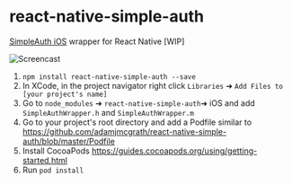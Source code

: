 # react-native-simple-auth
[SimpleAuth iOS](https://github.com/calebd/SimpleAuth) wrapper for React Native [WIP]

![Screencast](https://raw.githubusercontent.com/adamjmcgrath/react-native-simple-auth/master/screencast.gif)

1. `npm install react-native-simple-auth --save`
2. In XCode, in the project navigator right click `Libraries` ➜ `Add Files to [your project's name]`
3. Go to `node_modules` ➜ `react-native-simple-auth`➜ iOS and add `SimpleAuthWrapper.h` and `SimpleAuthWrapper.m` 
4. Go to your project's root directory and add a Podfile similar to https://github.com/adamjmcgrath/react-native-simple-auth/blob/master/Podfile
5. Install CocoaPods https://guides.cocoapods.org/using/getting-started.html
6. Run `pod install`
